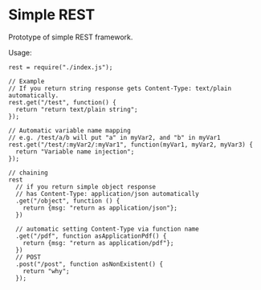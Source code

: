 Simple REST
===========

Prototype of simple REST framework.

Usage:

    rest = require("./index.js");

    // Example
    // If you return string response gets Content-Type: text/plain automatically.
    rest.get("/test", function() {
      return "return text/plain string";
    });

    // Automatic variable name mapping
    // e.g. /test/a/b will put "a" in myVar2, and "b" in myVar1
    rest.get("/test/:myVar2/:myVar1", function(myVar1, myVar2, myVar3) {
      return "Variable name injection";
    });

    // chaining
    rest
      // if you return simple object response
      // has Content-Type: application/json automatically
      .get("/object", function () {
        return {msg: "return as application/json"};
      })

      // automatic setting Content-Type via function name
      .get("/pdf", function asApplicationPdf() {
        return {msg: "return as application/pdf"};
      })
      // POST
      .post("/post", function asNonExistent() {
        return "why";
      });
